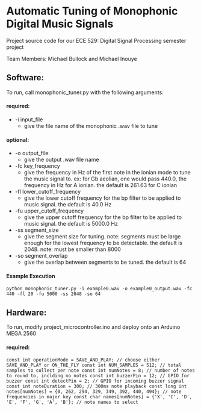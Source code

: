 # Automatic Tuning of Monophonic Digital Music Signals

Project source code for our ECE 529: Digital Signal Processing semester project

Team Members: Michael Bullock and Michael Inouye

## Software: 
To run, call monophonic_tuner.py with the following arguments: 
#### required: 
* -i input_file  
  * give the file name of the monophonic .wav file to tune
#### optional:
* -o output_file     
  * give the output .wav file name
* -fc key_frequency    
  * give the frequency in Hz of the first note in the ionian mode to tune the music signal to. ex: for Gb aeolian, one would pass 440.0, the frequency in Hz for A ionian. the default is 261.63 for C ionian
* -fl lower_cutoff_frequency  
  * give the lower cutoff frequency for the bp filter to be applied to music signal. the default is 40.0 Hz
* -fu upper_cutoff_frequency  
  * give the upper cutoff frequency for the bp filter to be applied to music signal. the default is 5000.0 Hz
* -ss segment_size     
  * give the segment size for tuning. note: segments must be large enough for the lowest frequency to be detectable. the default is 2048. note: must be smaller than 8000
* -so segment_overlap   
  * give the overlap between segments to be tuned. the default is 64
  
#### Example Execution
`python monophonic_tuner.py -i example0.wav -o example0_output.wav -fc 440 -fl 20 -fu 5000 -ss 2048 -so 64`
  
## Hardware:
To run, modify project_microcontroller.ino and deploy onto an Arduino MEGA 2560
#### required: 
`
const int operationMode = SAVE_AND_PLAY; // choose either SAVE_AND_PLAY or ON_THE_FLY
const int NUM_SAMPLES = 512; // total samples to collect per note
const int numNotes = 8; // number of notes to round to, inclding no notes
const int buzzerPin = 12; // GPIO for buzzer
const int detectPin = 2; // GPIO for incoming buzzer signal
const int noteDuration = 300; // 300ms note playback
const long int notes[numNotes] = {0, 262, 294, 329, 349, 392, 440, 494}; // note frequencies in major key
const char names[numNotes] = {'X', 'C', 'D', 'E', 'F', 'G', 'A', 'B'}; // note names to select
`  
